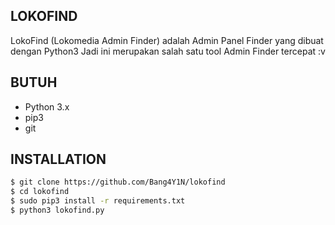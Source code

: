 ## LOKOFIND
LokoFind (Lokomedia Admin Finder) adalah Admin Panel Finder yang dibuat dengan Python3
Jadi ini merupakan salah satu tool Admin Finder tercepat :v

## BUTUH
- Python 3.x 
- pip3
- git

## INSTALLATION
```sh
$ git clone https://github.com/Bang4Y1N/lokofind
$ cd lokofind
$ sudo pip3 install -r requirements.txt
$ python3 lokofind.py
```




